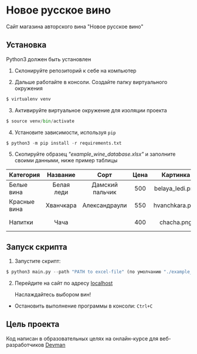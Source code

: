# Новое русское вино

Сайт магазина авторского вина "Новое русское вино"

## Установка
Python3 должен быть установлен
1. Склонируйте репозиторий к себе на компьютер

2. Дальше работайте в консоли. Cоздайте папку виртуального окружения
```python
$ virtualenv venv
```
3. Активируйте виртуальное окружение для изоляции проекта
```python
$ source venv/bin/activate
```
4. Установите зависимости, используя `pip`
```python
$ python3 -m pip install -r requirements.txt
```
5. Скопируйте образец *"example_wine_database.xlsx"* и заполните своими данными, ниже пример таблицы

  |   Категория   |     Название  |     Сорт       |   Цена      |    Картинка    |         Акция        |
  | ------------- |:-------------:|:--------------:|:-----------:|:--------------:|:--------------------:|
  | Белые вина    | Белая леди    | Дамский пальчик|    500      | belaya_ledi.png|                      |
  | Красные вина  | Хванчкара     | Александраули  |    550      | hvanchkara.png |                      |
  | Напитки       | Чача          |                |    400      | chacha.png     | Выгодное предложение!|


## Запуск скрипта
1. Запустите скрипт:
```python
$ python3 main.py --path "PATH to excel-file" (по умолчанию "./example_wine_database.xlsx")
```
2. Перейдите на сайт по адресу [localhost](http://127.0.0.1:8000)

   Наслаждайтесь выбором вин!

* Остановить выполнение программы в консоли: `Ctrl+C`

## Цель проекта
Код написан в образовательных целях на онлайн-курсе для веб-разработчиков [Devman](http://dvmn.org)
